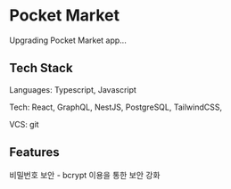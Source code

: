 # Pocket Market

Upgrading Pocket Market app...

## Tech Stack

Languages: Typescript, Javascript

Tech: React, GraphQL, NestJS, PostgreSQL, TailwindCSS, 

VCS: git

## Features

비밀번호 보안 - bcrypt 이용을 통한 보안 강화

